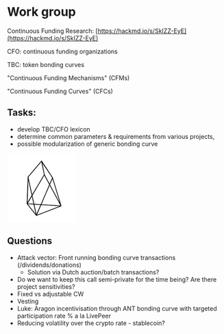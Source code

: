 # Work group



Continuous Funding Research: [https://hackmd.io/s/SkIZZ-EyE](https://hackmd.io/s/SkIZZ-EyE)

CFO: continuous funding organizations

TBC: token bonding curves

"Continuous Funding Mechanisms" \(CFMs\)

"Continuous Funding Curves" \(CFCs\)

## Tasks:

* develop TBC/CFO lexicon
* determine common parameters & requirements from various projects,
* possible modularization of generic bonding curve

![](../../.gitbook/assets/image%20%289%29.png)

## Questions

* Attack vector: Front running bonding curve transactions \(/dividends/donations\)
  * Solution via Dutch auction/batch transactions?
* Do we want to keep this call semi-private for the time being? Are there project sensitivities?
* Fixed vs adjustable CW
* Vesting
* Luke: Aragon incentivisation through ANT bonding curve with targeted participation rate % a la LivePeer
* Reducing volatility over the crypto rate - stablecoin?

